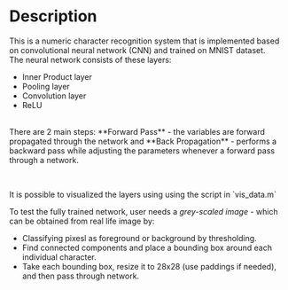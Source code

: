 # Description
This is a numeric character recognition system that is implemented based on convolutional neural network (CNN) and trained on MNIST dataset.
<br/>
The neural network consists of these layers:
- Inner Product layer
- Pooling layer
- Convolution layer
- ReLU
<br/>
There are 2 main steps: **Forward Pass** - the variables are forward propagated through the network and **Back Propagation** - performs a backward pass while adjusting the parameters whenever a forward pass through a network. 
<p><br/></p>
It is possible to visualized the layers using using the script in `vis_data.m`
<br/>

To test the fully trained network, user needs a *grey-scaled image* - which can be obtained from real life image by:
- Classifying pixesl as foreground or background by thresholding.
- Find connected components and place a bounding box around each individual character. 
- Take each bounding box, resize it to 28x28 (use paddings if needed), and then pass through network. 
